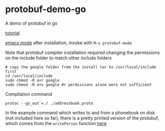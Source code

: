 # protobuf-demo-go
A demo of protobuf in go


[tutorial](https://developers.google.com/protocol-buffers/docs/gotutorial)

[emacs mode](https://melpa.org/#/protobuf-mode) after installation, invoke with `M-x protobuf-mode`

Note that protobuf compiler installation required changing the permissions on the include folder to match other include folders 

```
# copy the google folder from the install tar to /usr/local/include first
cd /usr/local/include
sudo chmod -R a+r google
sudo chmod -R a+x google #r permissions alone were not sufficient
```

Compilation command
```
protoc --go_out`=./ ./addressbook.proto
```

In the example command which writes to and from a phonebook on disk (not included here so far), there is a pretty printed version of the protobuf, which comes from the `writePerson` function [here](https://github.com/protocolbuffers/protobuf/blob/ca17dad213824de92d61fa2c452b84b6567e74a8/examples/go/cmd/list_people/list_people.go#L14)



